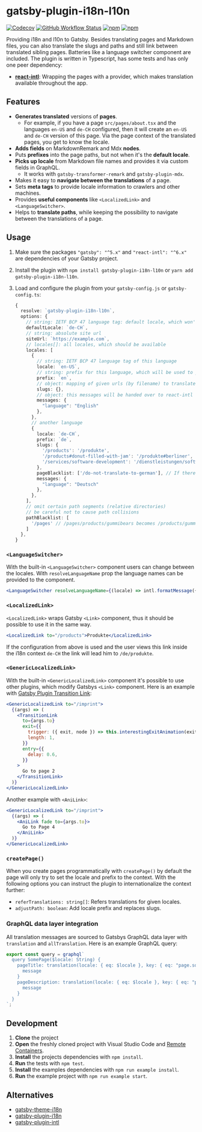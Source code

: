 # gatsby-plugin-i18n-l10n

[![Codecov](https://img.shields.io/codecov/c/github/openscript-ch/gatsby-plugin-i18n-l10n)](https://app.codecov.io/gh/openscript-ch/gatsby-plugin-i18n-l10n) [![GitHub Workflow Status](https://img.shields.io/github/actions/workflow/status/openscript-ch/gatsby-plugin-i18n-l10n/ci.yml?branch=main)](https://github.com/openscript-ch/gatsby-plugin-i18n-l10n/actions/workflows/ci.yml) [![npm](https://img.shields.io/npm/v/gatsby-plugin-i18n-l10n)](https://www.npmjs.com/package/gatsby-plugin-i18n-l10n) [![npm](https://img.shields.io/npm/dm/gatsby-plugin-i18n-l10n)](https://www.npmjs.com/package/gatsby-plugin-i18n-l10n)

Providing i18n and l10n to Gatsby. Besides translating pages and Markdown files, you can also translate the slugs and paths and still link between translated sibling pages. Batteries like a language switcher component are included. The plugin is written in Typescript, has some tests and has only one peer dependency:

- [**react-intl**](https://formatjs.io/docs/react-intl/): Wrapping the pages with a provider, which makes translation available throughout the app.

## Features

- **Generates translated** versions of **pages**.
  - For example, if you have a page `src/pages/about.tsx` and the languages `en-US` and `de-CH` configured, then it will create an `en-US` and `de-CH` version of this page. Via the page context of the translated pages, you get to know the locale.
- **Adds fields** on MarkdownRemark and Mdx **nodes**.
- Puts **prefixes** into the page paths, but not when it's the **default locale**.
- **Picks up locale** from Markdown file names and provides it via custom fields in GraphQL.
  - It works with `gatsby-transformer-remark` and `gatsby-plugin-mdx`.
- Makes it easy to **navigate between the translations** of a page.
- Sets **meta tags** to provide locale information to crawlers and other machines.
- Provides **useful components** like `<LocalizedLink>` and `<LanguageSwitcher>`.
- Helps to **translate paths**, while keeping the possibility to navigate between the translations of a page.

## Usage

1. Make sure the packages `"gatsby": "^5.x"` and `"react-intl": "^6.x"` are dependencies of your Gatsby project.
1. Install the plugin with `npm install gatsby-plugin-i18n-l10n` or `yarn add gatsby-plugin-i18n-l10n`.
1. Load and configure the plugin from your `gatsby-config.js` or `gatsby-config.ts`:

   ```typescript
   {
     resolve: `gatsby-plugin-i18n-l10n`,
     options: {
       // string: IETF BCP 47 language tag: default locale, which won't be prefixed
       defaultLocale: `de-CH`,
       // string: absolute site url
       siteUrl: `https://example.com`,
       // locales[]: all locales, which should be available
       locales: [
         {
           // string: IETF BCP 47 language tag of this language
           locale: `en-US`,
           // string: prefix for this language, which will be used to prefix the url, if it's not the default locale
           prefix: `en`,
           // object: mapping of given urls (by filename) to translated urls, if no mapping exists, given url will be used
           slugs: {},
           // object: this messages will be handed over to react-intl and available throughout the website
           messages: {
             "language": "English"
           },
         },
         // another language
         {
           locale: `de-CH`,
           prefix: `de`,
           slugs: {
             '/products': '/produkte',
             '/products#donut-filled-with-jam': '/produkte#berliner',
             '/services/software-development': '/dienstleistungen/softwareentwicklung'
           },
           pageBlacklist: ['/do-not-translate-to-german'], // If there is a page with the a given path it won't be translated
           messages: {
             "language": "Deutsch"
           },
         },
       ],
       // omit certain path segments (relative directories)
       // be careful not to cause path collisions
       pathBlacklist: [
         '/pages' // /pages/products/gummibears becomes /products/gummibears
       ]
     },
   }
   ```

### `<LanguageSwitcher>`

With the built-in `<LanguageSwitcher>` component users can change between the locales. With `resolveLanguageName` prop the language names can be provided to the component.

```jsx
<LanguageSwitcher resolveLanguageName={(locale) => intl.formatMessage({ id: `languages.${locale}` })} />
```

### `<LocalizedLink>`

`<LocalizedLink>` wraps Gatsby `<Link>` component, thus it should be possible to use it in the same way.

```jsx
<LocalizedLink to="/products">Produkte</LocalizedLink>
```

If the configuration from above is used and the user views this link inside the i18n context `de-CH` the link will lead him to `/de/produkte`.

### `<GenericLocalizedLink>`

With the built-in `<GenericLocalizedLink>` component it's possible to use other plugins, which modify Gatsbys `<Link>` component. Here is an example with [Gatsby Plugin Transition Link](https://www.gatsbyjs.com/plugins/gatsby-plugin-transition-link/):

```jsx
<GenericLocalizedLink to="/imprint">
  {(args) => (
    <TransitionLink
      to={args.to}
      exit={{
        trigger: ({ exit, node }) => this.interestingExitAnimation(exit, node),
        length: 1,
      }}
      entry={{
        delay: 0.6,
      }}
    >
      Go to page 2
    </TransitionLink>
  )}
</GenericLocalizedLink>
```

Another example with `<AniLink>`:

```jsx
<GenericLocalizedLink to="/imprint">
  {(args) => (
    <AniLink fade to={args.to}>
      Go to Page 4
    </AniLink>
  )}
</GenericLocalizedLink>
```

### `createPage()`

When you create pages programmatically with `createPage()` by default the page will only try to set the locale and prefix to the context. With the following options you can instruct the plugin to internationalize the context further:

- `referTranslations: string[]`: Refers translations for given locales.
- `adjustPath: boolean`: Add locale prefix and replaces slugs.

### GraphQL data layer integration

All translation messages are sourced to Gatsbys GraphQL data layer with `translation` and `allTranslation`. Here is an example GraphQL query:

```typescript
export const query = graphql`
  query SomePage($locale: String) {
    pageTitle: translation(locale: { eq: $locale }, key: { eq: "page.some.title" }) {
      message
    }
    pageDescription: translation(locale: { eq: $locale }, key: { eq: "page.some.description" }) {
      message
    }
  }
`;
```

## Development

1. **Clone** the project
1. **Open** the freshly cloned project with Visual Studio Code and [Remote Containers](https://marketplace.visualstudio.com/items?itemName=ms-vscode-remote.remote-containers).
1. **Install** the projects dependencies with `npm install`.
1. **Run** the tests with `npm test`.
1. **Install** the examples dependencies with `npm run example install`.
1. **Run** the example project with `npm run example start`.

## Alternatives

- [gatsby-theme-i18n](https://www.gatsbyjs.com/plugins/gatsby-theme-i18n)
- [gatsby-plugin-i18n](https://github.com/angeloocana/gatsby-plugin-i18n)
- [gatsby-plugin-intl](https://www.gatsbyjs.com/plugins/gatsby-plugin-intl)
